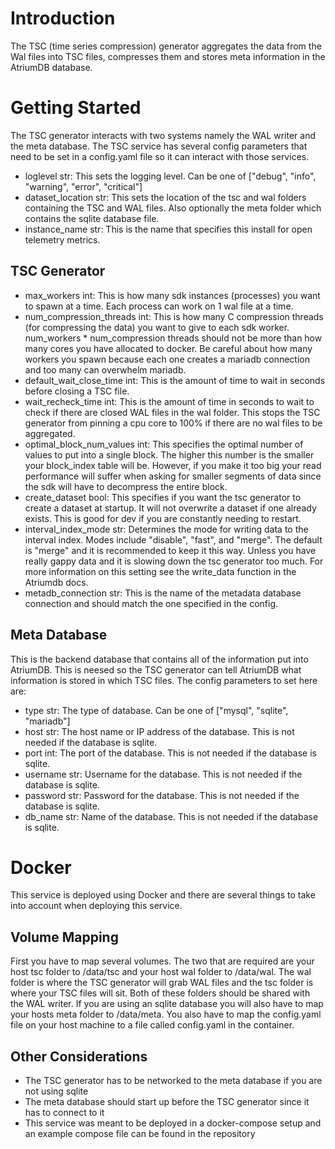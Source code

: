 # Introduction
The TSC (time series compression) generator aggregates the data from the Wal files into TSC files, compresses them and stores meta information in the AtriumDB database.

# Getting Started
The TSC generator interacts with two systems namely the WAL writer and the meta database. The TSC service has several config parameters that need to be set in a config.yaml file so it can interact with those services.

- loglevel str: This sets the logging level. Can be one of ["debug", "info", "warning", "error", "critical"]
- dataset_location str: This sets the location of the tsc and wal folders containing the TSC and WAL files. Also optionally the meta folder which contains the sqlite database file.
- instance_name str: This is the name that specifies this install for open telemetry metrics.

## TSC Generator
- max_workers int: This is how many sdk instances (processes) you want to spawn at a time. Each process can work on 1 wal file at a time.
- num_compression_threads int: This is how many C compression threads (for compressing the data) you want to give to each sdk worker. num_workers * num_compression threads should not be more than how many cores you have allocated to docker. Be careful about how many workers you spawn because each one creates a mariadb connection and too many can overwhelm mariadb.
- default_wait_close_time int: This is the amount of time to wait in seconds before closing a TSC file.
- wait_recheck_time int: This is the amount of time in seconds to wait to check if there are closed WAL files in the wal folder. This stops the TSC generator from pinning a cpu core to 100% if there are no wal files to be aggregated.
- optimal_block_num_values int: This specifies the optimal number of values to put into a single block. The higher this number is the smaller your block_index table will be. However, if you make it too big your read performance will suffer when asking for smaller segments of data since the sdk will have to decompress the entire block.
- create_dataset bool: This specifies if you want the tsc generator to create a dataset at startup. It will not overwrite a dataset if one already exists. This is good for dev if you are constantly needing to restart.
- interval_index_mode str: Determines the mode for writing data to the interval index. Modes include "disable", "fast", and "merge". The default is "merge" and it is recommended to keep it this way. Unless you have really gappy data and it is slowing down the tsc generator too much. For more information on this setting see the write_data function in the Atriumdb docs. 
- metadb_connection str: This is the name of the metadata database connection and should match the one specified in the config.

## Meta Database
This is the backend database that contains all of the information put into AtriumDB. This is neesed so the TSC generator can tell AtriumDB what information is stored in which TSC files. The config parameters to set here are:
- type str: The type of database. Can be one of ["mysql", "sqlite", "mariadb"]
- host str: The host name or IP address of the database. This is not needed if the database is sqlite.
- port int: The port of the database. This is not needed if the database is sqlite.
- username str: Username for the database. This is not needed if the database is sqlite.
- password str: Password for the database. This is not needed if the database is sqlite.
- db_name str: Name of the database. This is not needed if the database is sqlite.

# Docker
This service is deployed using Docker and there are several things to take into account when deploying this service.

## Volume Mapping
First you have to map several volumes. The two that are required are your host tsc folder to /data/tsc and your host wal folder to /data/wal. 
The wal folder is where the TSC generator will grab WAL files and the tsc folder is where your TSC files will sit. Both of these folders should be shared with the WAL writer. 
If you are using an sqlite database you will also have to map your hosts meta folder to /data/meta. You also have to map the config.yaml file on your 
host machine to a file called config.yaml in the container.

## Other Considerations
- The TSC generator has to be networked to the meta database if you are not using sqlite
- The meta database should start up before the TSC generator since it has to connect to it
- This service was meant to be deployed in a docker-compose setup and an example compose file can be found in the repository